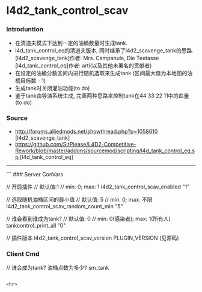 # l4d2_tank_control_scav

### Introduntion
- 在清道夫模式下达到一定的油桶数量时生成tank.
- l4d_tank_control_eq的清道夫版本, 同时继承了l4d2_scavenge_tank的思路. 
[l4d2_scavenge_tank]作者: Mrs. Campanula, Die Teetasse
[l4d_tank_control_eq]作者: arti(以及其他未署名的贡献者)
- 在设定的油桶分数区间内进行随机选取来生成tank (区间最大值为本地图的油桶目标数 - 1)
- 生成tank时关闭灌油功能(to do)
- 鉴于tank由导演系统生成, 完善两种思路来控制tank在44 33 22 11中的血量(to do)

### Source
- http://forums.alliedmods.net/showthread.php?p=1058610 [l4d2_scavenge_tank]
- https://github.com/SirPlease/L4D2-Competitive-Rework/blob/master/addons/sourcemod/scripting/l4d_tank_control_eq.sp [l4d_tank_control_eq]

<hr>
```
### Server ConVars

// 开启插件
// 默认值:1
// min: 0; max: 1
l4d2_tank_control_scav_enabled "1"

// 选取随机油桶区间的最小值
// 默认值: 5
// min: 0; max: 不限
l4d2_tank_control_scav_random_count_min "5"

// 谁会看到谁成为tank?
// 默认值: 0
// min: 0(感染者); max: 1(所有人)
tankcontrol_print_all "0"

// 插件版本
l4d2_tank_control_scav_version PLUGIN_VERSION (见源码)

### Client Cmd

// 谁会成为tank? 油桶点数为多少?
sm_tank
```

<hr>